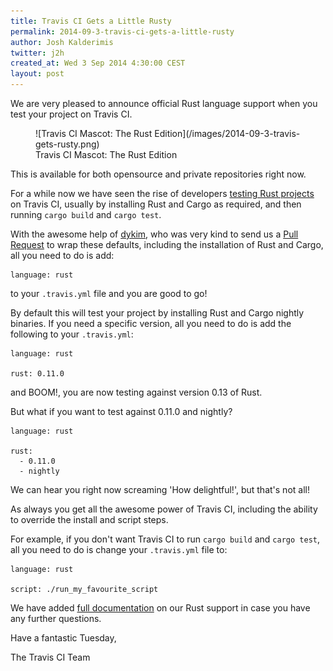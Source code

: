 ```yaml
---
title: Travis CI Gets a Little Rusty
permalink: 2014-09-3-travis-ci-gets-a-little-rusty
author: Josh Kalderimis
twitter: j2h
created_at: Wed 3 Sep 2014 4:30:00 CEST
layout: post
---
```


We are very pleased to announce official Rust language support when you
test your project on Travis CI.

<figure class="smaller right">
  ![Travis CI Mascot: The Rust Edition](/images/2014-09-3-travis-gets-rusty.png)
  <figcaption>Travis CI Mascot: The Rust Edition</figcaption>
</figure>

This is available for both opensource and private repositories right now.

For a while now we have seen the rise of developers
[testing Rust projects](http://bettong.net/2014/05/09/how-to-test-rust-on-travis-ci/)
on Travis CI, usually by installing Rust and Cargo as required, and then running
`cargo build` and `cargo test`.

With the awesome help of [dykim](https://github.com/dyrim), who was very kind
to send us a [Pull Request](https://github.com/travis-ci/travis-build/pull/264)
to wrap these defaults, including the installation of Rust and Cargo, all you
need to do is add:

    language: rust

to your `.travis.yml` file and you are good to go!

By default this will test your project by installing Rust and Cargo nightly
binaries. If you need a specific version, all you need to do is add the
following to your `.travis.yml`:

    language: rust

    rust: 0.11.0

and BOOM!, you are now testing against version 0.13 of Rust.

But what if you want to test against 0.11.0 and nightly?

    language: rust

    rust:
      - 0.11.0
      - nightly

We can hear you right now screaming 'How delightful!', but that's not all!

As always you get all the awesome power of Travis CI, including the ability to
override the install and script steps.

For example, if you don't want Travis CI to run `cargo build` and `cargo test`,
all you need to do is change your `.travis.yml` file to:

    language: rust

    script: ./run_my_favourite_script

We have added [full documentation](http://docs.travis-ci.com/user/languages/rust/)
on our Rust support in case you have any further questions.

Have a fantastic Tuesday,

The Travis CI Team
